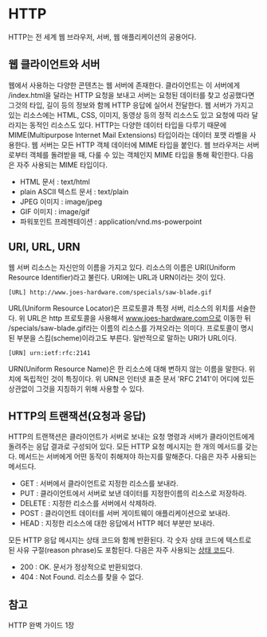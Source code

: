 # HTTP
HTTP는 전 세계 웹 브라우저, 서버, 웹 애플리케이션의 공용어다. 

## 웹 클라이언트와 서버
웹에서 사용하는 다양한 콘텐츠는 웹 서버에 존재한다. 클라이언트는 이 서버에게 /index.html을 달라는 HTTP 요청을 보내고 서버는 요청된 데이터를 찾고 성공했다면 그것의 타입, 길이 등의 정보와 함께 HTTP 응답에 실어서 전달한다. 웹 서버가 가지고 있는 리소스에는 HTML, CSS, 이미지, 동영상 등의 정적 리소스도 있고 요청에 따라 달라지는 동적인 리소스도 있다. HTTP는 다양한 데이터 타입을 다루기 때문에 MIME(Multipurpose Internet Mail Extensions) 타입이라는 데이터 포맷 라벨을 사용한다. 웹 서버는 모든 HTTP 객체 데이터에 MIME 타입을 붙인다. 웹 브라우저는 서버로부터 객체를 돌려받을 때, 다룰 수 있는 객체인지 MIME 타입을 통해 확인한다. 다음은 자주 사용되는 MIME 타입이다.

- HTML 문서 : text/html
- plain ASCII 텍스트 문서 : text/plain
- JPEG 이미지 : image/jpeg
- GIF 이미지 : image/gif
- 파워포인트 프레젠테이션 : application/vnd.ms-powerpoint

## URI, URL, URN
웹 서버 리소스는 자신만의 이름을 가지고 있다. 리소스의 이름은 URI(Uniform Resource Identifier)라고 불린다. URI에는 URL과 URN이라는 것이 있다.

```text
[URL] http://www.joes-hardware.com/specials/saw-blade.gif
```
URL(Uniform Resource Locator)은 프로토콜과 특정 서버, 리소스의 위치를 서술한다. 위 URL은 http 프로토콜을 사용해서 www.joes-hardware.com으로 이동한 뒤 /specials/saw-blade.gif라는 이름의 리소스를 가져오라는 의미다. 프로토콜이 명시된 부분을 스킴(scheme)이라고도 부른다. 일반적으로 말하는 URI가 URL이다.

```text
[URN] urn:ietf:rfc:2141
```
URN(Uniform Resource Name)은 한 리소스에 대해 변하지 않는 이름을 말한다. 위치에 독립적인 것이 특징이다. 위 URN은 인터넷 표준 문서 'RFC 2141'이 어디에 있든 상관없이 그것을 지칭하기 위해 사용할 수 있다.

## HTTP의 트랜잭션(요청과 응답)
HTTP의 트랜잭션은 클라이언트가 서버로 보내는 요청 명령과 서버가 클라이언트에게 돌려주는 응답 결과로 구성되어 있다. 모든 HTTP 요청 메시지는 한 개의 메서드를 갖는다. 메서드는 서버에게 어떤 동작이 취해져야 하는지를 말해준다. 다음은 자주 사용되는 메서드다.

- GET : 서버에서 클라이언트로 지정한 리소스를 보내라.
- PUT : 클라이언트에서 서버로 보낸 데이터를 지정한이름의 리소스로 저장하라.
- DELETE : 지정한 리소스를 서버에서 삭제하라.
- POST : 클라이언트 데이터를 서버 게이트웨이 애플리케이션으로 보내라.
- HEAD : 지정한 리소스에 대한 응답에서 HTTP 헤더 부분만 보내라.

모든 HTTP 응답 메시지는 상태 코드와 함께 반환된다. 각 숫자 상태 코드에 텍스트로 된 사유 구절(reason phrase)도 포함된다. 다음은 자주 사용되는 [상태 코드](https://github.com/yoo-jaein/TIL/blob/main/Web/HTTP_Status_Code.md)다.

- 200 : OK. 문서가 정상적으로 반환되었다.
- 404 : Not Found. 리소스를 찾을 수 없다.

## 참고
HTTP 완벽 가이드 1장  